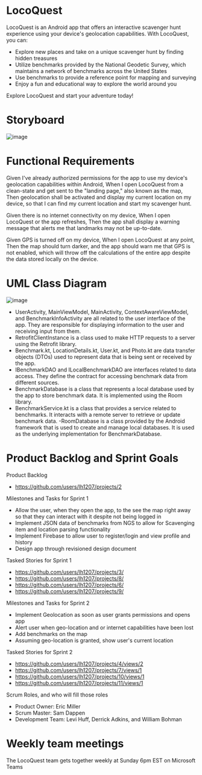 # LocoQuest

LocoQuest is an Android app that offers an interactive scavenger hunt experience using your device's geolocation capabilities. With LocoQuest, you can:

- Explore new places and take on a unique scavenger hunt by finding hidden treasures
- Utilize benchmarks provided by the National Geodetic Survey, which maintains a network of benchmarks across the United States
- Use benchmarks to provide a reference point for mapping and surveying
- Enjoy a fun and educational way to explore the world around you

Explore LocoQuest and start your adventure today!

# Storyboard

![image](https://user-images.githubusercontent.com/100445409/221301453-a6a2fe92-ed45-47a8-b9bc-bdd27a5b6e23.png)

# Functional Requirements
Given I've already authorized permissions for the app to use my device's geolocation capabilities within Android,
When I open LocoQuest from a clean-state and get sent to the "landing page," also known as the map,
Then geolocation shall be activated and display my current location on my device, so that I can find my current location and start my scavenger hunt.

Given there is no internet connectivity on my device,
When I open LocoQuest or the app refreshes,
Then the app shall display a warning message that alerts me that landmarks may not be up-to-date.

Given GPS is turned off on my device,
When I open LocoQuest at any point,
Then the map should turn darker, and the app should warn me that GPS is not enabled, which will throw off the calculations of the entire app despite the data stored locally on the device.

# UML Class Diagram

![image](https://user-images.githubusercontent.com/100445409/221331325-a4457e5a-6814-4841-8cae-2511a90700fb.png)

   - UserActivity, MainViewModel, MainActivity, ContextAwareViewModel, and BenchmarkInfoActivity are all related to the user interface of the app. They are responsible for displaying information to the user and receiving input from them.
   - RetrofitClientInstance is a class used to make HTTP requests to a server using the Retrofit library.
   - Benchmark.kt, LocationDetails.kt, User.kt, and Photo.kt are data transfer objects (DTOs) used to represent data that is being sent or received by the app.
   - IBenchmarkDAO and ILocalBenchmarkDAO are interfaces related to data access. They define the contract for accessing benchmark data from different sources.
   - BenchmarkDatabase is a class that represents a local database used by the app to store benchmark data. It is implemented using the Room library.
   - BenchmarkService.kt is a class that provides a service related to benchmarks. It interacts with a remote server to retrieve or update benchmark data.
   -RoomDatabase is a class provided by the Android framework that is used to create and manage local databases. It is used as the underlying implementation for BenchmarkDatabase.

# Product Backlog and Sprint Goals

Product Backlog
 - https://github.com/users/lh1207/projects/2

Milestones and Tasks for Sprint 1
  - Allow the user, when they open the app, to the see the map right away so that they can interact with it despite not being logged in
  - Implement JSON data of benchmarks from NGS to allow for Scavenging item and location parsing functionality
  - Implement Firebase to allow user to register/login and view profile and history
  - Design app through revisioned design document

Tasked Stories for Sprint 1
  - https://github.com/users/lh1207/projects/3/
  - https://github.com/users/lh1207/projects/8/
  - https://github.com/users/lh1207/projects/6/
  - https://github.com/users/lh1207/projects/9/
  
Milestones and Tasks for Sprint 2
   - Implement Geolocation as soon as user grants permissions and opens app
   - Alert user when geo-location and or internet capabilities have been lost
   - Add benchmarks on the map
   - Assuming geo-location is granted, show user's current location

Tasked Stories for Sprint 2
   - https://github.com/users/lh1207/projects/4/views/2
   - https://github.com/users/lh1207/projects/7/views/1
   - https://github.com/users/lh1207/projects/10/views/1
   - https://github.com/users/lh1207/projects/11/views/1

Scrum Roles, and who will fill those roles
  - Product Owner: Eric Miller
  - Scrum Master: Sam Dappen
  - Development Team: Levi Huff, Derrick Adkins, and William Bohman

# Weekly team meetings
The LocoQuest team gets together weekly at Sunday 6pm EST on Microsoft Teams
